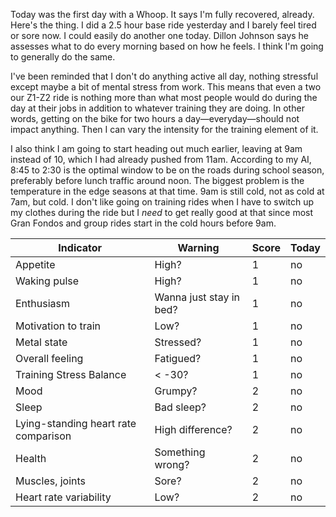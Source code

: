 Today was the first day with a Whoop. It says I'm fully recovered, already. Here's the thing. I did a 2.5 hour base ride yesterday and I barely feel tired or sore now. I could easily do another one today. Dillon Johnson says he assesses what to do every morning based on how he feels. I think I'm going to generally do the same.

I've been reminded that I don't do anything active all day, nothing stressful except maybe a bit of mental stress from work. This means that even a two our Z1-Z2 ride is nothing more than what most people would do during the day at their jobs in addition to whatever training they are doing. In other words, getting on the bike for two hours a day—everyday—should not impact anything. Then I can vary the intensity for the training element of it.

I also think I am going to start heading out much earlier, leaving at 9am instead of 10, which I had already pushed from 11am. According to my AI, 8:45 to 2:30 is the optimal window to be on the roads during school season, preferably before lunch traffic around noon. The biggest problem is the temperature in the edge seasons at that time. 9am is still cold, not as cold at 7am, but cold. I don't like going on training rides when I have to switch up my clothes during the ride but I _need_ to get really good at that since most Gran Fondos and group rides start in the cold hours before 9am.

| Indicator                            | Warning                 | Score | Today |
| ------------------------------------ | ----------------------- | ----- | ----- |
| Appetite                             | High?                   | 1     | no    |
| Waking pulse                         | High?                   | 1     | no    |
| Enthusiasm                           | Wanna just stay in bed? | 1     | no    |
| Motivation to train                  | Low?                    | 1     | no    |
| Metal state                          | Stressed?               | 1     | no    |
| Overall feeling                      | Fatigued?               | 1     | no    |
| Training Stress Balance              | < -30?                  | 1     | no    |
| Mood                                 | Grumpy?                 | 2     | no    |
| Sleep                                | Bad sleep?              | 2     | no    |
| Lying-standing heart rate comparison | High difference?        | 2     | no    |
| Health                               | Something wrong?        | 2     | no    |
| Muscles, joints                      | Sore?                   | 2     | no    |
| Heart rate variability               | Low?                    | 2     | no    |
